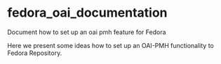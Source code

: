 # fedora_oai_documentation
Document how to set up an oai pmh feature for Fedora

Here we present some ideas how to set up an OAI-PMH functionality to Fedora Repository.
